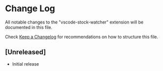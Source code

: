 # Change Log

All notable changes to the "vscode-stock-watcher" extension will be documented in this file.

Check [Keep a Changelog](http://keepachangelog.com/) for recommendations on how to structure this file.

## [Unreleased]

- Initial release